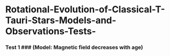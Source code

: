 # Rotational-Evolution-of-Classical-T-Tauri-Stars-Models-and-Observations-Tests-

### Test 1 ### (Model: Magnetic field decreases with age)


